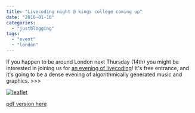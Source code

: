 ```yaml
---
title: "Livecoding night @ kings college coming up"
date: "2010-01-10"
categories: 
  - "justblogging"
tags: 
  - "event"
  - "london"
---
```


If you happen to be around London next Thursday (14th) you might be interested in joining us for [an evening of livecoding](http://staff.cch.kcl.ac.uk/~mpasin/events/livecoding/)! It's free entrance, and it's going to be a dense evening of algorithmically generated music and graphics. >>>

[![](http://magicrebirth.webfactional.com/blog/wp-content/uploads/2010/01/leaflet1.png?w=211 "leaflet")](http://magicrebirth.webfactional.com/blog/wp-content/uploads/2010/01/leaflet1.png)

[pdf version here](http://magicrebirth.webfactional.com/blog/wp-content/uploads/2010/01/leaflet1.pdf)

